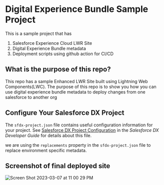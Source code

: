 # Digital Experience Bundle Sample Project

This is a sample project that has
<ol>
  <li>Salesforce Experience Cloud LWR Site</li>
  <li>Digital Experience Bundle metadata</li>
  <li>Deployment scripts using github action for CI/CD</li>
</ol>

## What is the purpose of this repo?

This repo has a sample Enhanced LWR Site built using Lightning Web Components(LWC). The purpose of this repo is to show you how you can use digital experience bundle metadata to deploy changes from one salesforce to another org

## Configure Your Salesforce DX Project

The `sfdx-project.json` file contains useful configuration information for your project. See [Salesforce DX Project Configuration](https://developer.salesforce.com/docs/atlas.en-us.sfdx_dev.meta/sfdx_dev/sfdx_dev_ws_config.htm) in the _Salesforce DX Developer Guide_ for details about this file.

we are using the `replacements` property in the `sfdx-project.json` file to replace environment specific metadata.

## Screenshot of final deployed site

![Screen Shot 2023-03-07 at 11 00 29 PM](https://user-images.githubusercontent.com/2276156/223641821-454b1dbb-73b9-4e5d-82a6-27b8e47c3b78.png)


